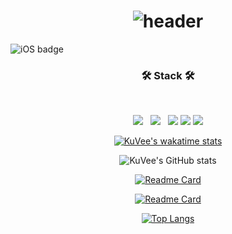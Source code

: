 
<div align=center> 
   
# ![header](https://capsule-render.vercel.app/api?type=waving&color=timeAuto&height=300&section=header&text=Hello%20World&fontSize=90)

 </div>

   
![iOS badge](https://wakatime.com/badge/user/7616992a-381d-4ff2-81be-8f4a17673559.svg)


<h3 align="center"><b>🛠 Stack 🛠</b></h3>
</br>
<p align="center">
<img src="https://img.shields.io/badge/OpenGL-5586A4?style=flat-square&logo=OpenGL&logoColor=white"/></a> &nbsp 
<img src="https://img.shields.io/badge/c++-00599C?style=flat-square&logo=c%2B%2B&logoColor=white"/></a> &nbsp 
<img src="https://img.shields.io/badge/Visual Studio-5C2D91?style=flat-square&logo=Visual Studio&logoColor=white">
<img src="https://img.shields.io/badge/GitHub-181717?style=flat-square&logo=GitHub&logoColor=white">
<img src="https://img.shields.io/badge/WakaTime-000000?style=flat-square&logo=WakaTime&logoColor=white">

<div align=center> 


[![KuVee's wakatime stats](https://github-readme-stats.vercel.app/api/wakatime?username=KuVee)](https://github.com/anuraghazra/github-readme-stats)
   
![KuVee's GitHub stats](https://github-readme-stats.vercel.app/api?username=bearbig-12&hide=contribs,prs)
   
[![Readme Card](https://github-readme-stats.vercel.app/api/pin/?username=bearbig-12&repo=CppStudy)](https://github.com/bearbig-12/CppStudy)
   
[![Readme Card](https://github-readme-stats.vercel.app/api/pin/?username=bearbig-12&repo=PhysicsEngine)](https://github.com/bearbig-12/PhysicsEngine)
   
[![Top Langs](https://github-readme-stats.vercel.app/api/top-langs/?username=bearbig-12&layout=compact)](https://github.com/anuraghazra/github-readme-stats)

 </div>

[//]: # (These are reference links used in the body of this note and get stripped out when the markdown processor does its job. There is no need to format nicely because it shouldn't be seen. Thanks SO - http://stackoverflow.com/questions/4823468/store-comments-in-markdown-syntax)

   [dill]: <https://github.com/joemccann/dillinger>
   [git-repo-url]: <https://github.com/joemccann/dillinger.git>
   [john gruber]: <http://daringfireball.net>
   [df1]: <http://daringfireball.net/projects/markdown/>
   [markdown-it]: <https://github.com/markdown-it/markdown-it>
   [Ace Editor]: <http://ace.ajax.org>
   [node.js]: <http://nodejs.org>
   [Twitter Bootstrap]: <http://twitter.github.com/bootstrap/>
   [jQuery]: <http://jquery.com>
   [@tjholowaychuk]: <http://twitter.com/tjholowaychuk>
   [express]: <http://expressjs.com>
   [AngularJS]: <http://angularjs.org>
   [Gulp]: <http://gulpjs.com>

   [PlDb]: <https://github.com/joemccann/dillinger/tree/master/plugins/dropbox/README.md>
   [PlGh]: <https://github.com/joemccann/dillinger/tree/master/plugins/github/README.md>
   [PlGd]: <https://github.com/joemccann/dillinger/tree/master/plugins/googledrive/README.md>
   [PlOd]: <https://github.com/joemccann/dillinger/tree/master/plugins/onedrive/README.md>
   [PlMe]: <https://github.com/joemccann/dillinger/tree/master/plugins/medium/README.md>
   [PlGa]: <https://github.com/RahulHP/dillinger/blob/master/plugins/googleanalytics/README.md>
